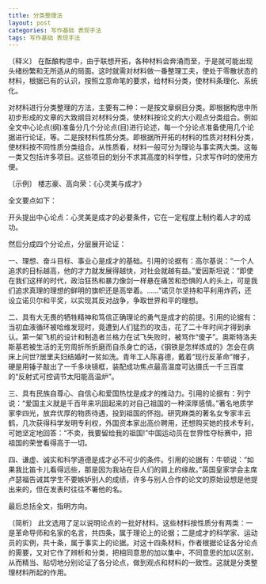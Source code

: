 ```yaml
---
title: 分类整理法
layout: post
categories: 写作基础 表现手法
tags: 写作基础 表现手法
---
```


〔释义〕 在酝酿构思中，由于联想开拓，各种材料会奔涌而至，于是就可能出现头绪纷繁和无所适从的局面。这时就需对材料做一番整理工夫，使处于零散状态的材料，根据已有的认识，按照立意命笔的要求，给材料分类，使材料条理化、系统化。

对材料进行分类整理的方法，主要有二种：一是按文章纲目分类。即根据构思中所初步形成的文章的大致纲目对材料分类，使材料按论文的大小观点分类组合。例如全文中心论点(纲)准备分几个分论点(目)进行论述，每一个分论点准备使用几个论据进行论证，等。二是按材料性质分类。即根据所开拓的材料的性质对材料分类，使材料按不同性质分类组合。从性质看，材料一般可分为理论与事实两大类。这每一类又包括许多项目。这些项目的划分不求其高度的科学性，只求写作时的使用方便。

〔示例〕 楼志豪、高向荣：《心灵美与成才》

全文要点如下：

开头提出中心论点：心灵美是成才的必要条件，它在一定程度上制约着人才的成功。

然后分成四个分论点，分层展开论证：

一、理想、奋斗目标、事业心是成才的基础。引用的论据有：高尔基说：“一个人追求的目标越高，他的才力就发展得越快，对社会就越有益。”爱因斯坦说：“即使在我们这样的时代，政治狂热和暴力像剑一样悬在痛苦和恐惧的人的头上，可是我们追求真理的理想的鲜明的旗帜还是高举着。……”诺贝尔坚持和平利用炸药，还设立诺贝尔和平奖，以实现其反对战争，争取世界和平的理想。

二、具有大无畏的牺牲精神和笃信正确理论的勇气是成才的前提。引用的论据有：当初血液循环被哈维发现时，竟遭到人们猛烈的攻击，花了二十年时间才得到承认。第一架飞机的设计和制造者兰格力在试飞失败时，被骂作“傻子”。奥斯特洛夫斯基若被生活的无穷周折所折磨而自杀身亡的话，《钢铁是怎样炼成的》怎会在病床上问世?居里夫妇结婚时一贫如洗。青年工人陈喜德，戴着“现行反革命”帽子，硬是用锤子敲出了一千多块镜框，装配成功焦点最高温度可达摄氏一千三百度的“反射式可控调节太阳能高温炉”。

三、具有民族自尊心、自信心和爱国热忱是成才的推动力。引用的论据有：列宁说：“爱国主义就是千百年来巩固起来的对自己祖国的一种深厚感情。”著名地质学家李四光，放弃优厚的物质待遇，投到祖国的怀抱。研究麻类的著名女专家丰云鹤，几次获得科学发明专利权，外国资本家出高价聘用，还想购买她的技术专利，可她坚定地回答：“不卖，我要留给我的祖国!”中国运动员在世界性夺标赛中，把祖国的荣誉看得高于一切。

四、谦虚、诚实和科学道德是成才必不可少的条件。引用的论据有：牛顿说：“如果我比笛卡儿看得远些，那是因为我站在巨人们的肩上的缘故。”英国皇家学会主席卢瑟福告诫其学生不要嫉妒别人的成绩，许多与别人合作的论文的原始设想是他提出来的，但在发表时往往不署他的名。

最后总括全文，指明方向。

〔简析〕 此文选用了足以说明论点的一批好材料。这些材料按性质分有两类：一是革命导师和名家的名言，共四条，属于理论上的论据；二是成才的科学家、运动员的实例，共十条，属于事实上的论据。对这十四条材料，作者根据论证各分论点的需要，又对它作了辨析和分类，把相同意思的加以集中，不同意思的加以区别，从而精当、贴切地分别论证了各分论点，做到观点和材料的一致性。这就是分类整理材料所起的作用。 